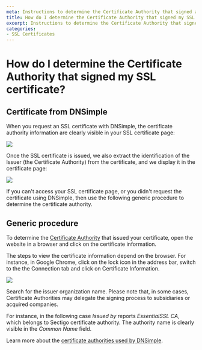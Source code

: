 ```yaml
---
meta: Instructions to determine the Certificate Authority that signed an SSL certificate.
title: How do I determine the Certificate Authority that signed my SSL certificate?
excerpt: Instructions to determine the Certificate Authority that signed an SSL certificate.
categories:
- SSL Certificates
---
```


# How do I determine the Certificate Authority that signed my SSL certificate?


## Certificate from DNSimple

When you request an SSL certificate with DNSimple, the certificate authority information are clearly visible in your SSL certificate page:

![](/files/ssl-authority-order.png)

Once the SSL certificate is issued, we also extract the identification of the Issuer (the Certificate Authority) from the certificate, and we display it in the certificate page:

![](/files/ssl-authority-certificate.png)

If you can't access your SSL certificate page, or you didn't request the certificate using DNSimple, then use the following generic procedure to determine the certificate authority.


## Generic procedure

To determine the [Certificate Authority](/articles/what-is-certificate-authority) that issued your certificate, open the website in a browser and click on the certificate information.

The steps to view the certificate information depend on the browser. For instance, in Google Chrome, click on the lock icon in the address bar, switch to the the <label>Connection</label> tab and click on <label>Certificate Information</label>.

![](/files/dnsimple-certificate-determine-authority.png)

Search for the issuer organization name. Please note that, in some cases, Certificate Authorities may delegate the signing process to subsidiaries or acquired companies.

For instance, in the following case *Issued by* reports *EssentialSSL CA*, which belongs to Sectigo certificate authority. The authority name is clearly visible in the *Common Name* field.

Learn more about the [certificate authorities used by DNSimple](/articles/ssl-certificate-authorities).
